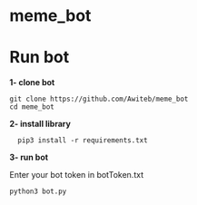 # meme_bot

# Run bot
**1- clone bot**
  ```
  git clone https://github.com/Awiteb/meme_bot
  cd meme_bot
  ```
  
  
**2- install library**
```
  pip3 install -r requirements.txt
```

**3- run bot**

Enter your bot token in botToken.txt
  ```
  python3 bot.py
  ```
